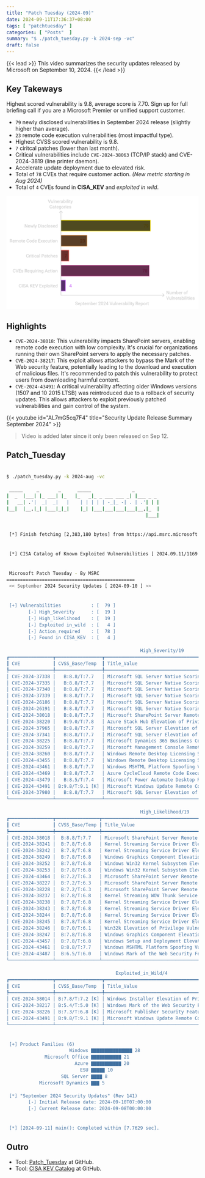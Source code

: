 ```yaml
---
title: "Patch Tuesday (2024-09)"
date: 2024-09-11T17:36:37+08:00
tags: [ "patchtuesday" ]
categories: [ "Posts"  ]
summary: "$ ./patch_tuesday.py -k 2024-sep -vc"
draft: false
---
```

{{< lead >}}
This video summarizes the security updates released by Microsoft on September 10, 2024.
{{< /lead >}}

## Key Takeways

Highest scored vulnerability is 9.8, average score is 7.70.
Sign up for full briefing call if you are a Microsoft Premier or unified support customer.


 - `79` newly disclosed vulnerabilities in September 2024 release (slightly higher than average).
 - `23` remote code execution vulnerabilities (most impactful type).
 - Highest CVSS scored vulnerability is 9.8.
 - `7` ciritcal patches (lower than last month).
 - Critical vulnerabilities include `CVE-2024-38063` (TCP/IP stack) and CVE-2024-3819 (line printer daemon).
 - Accelerate update deployment due to elevated risk.
 - Total of `78` CVEs that require customer action. *(New metric starting in Aug 2024)*
 - Total of `4` CVEs found in **CISA_KEV** and *exploited in wild*. 

![](/posts/2024_sep/bar_chart.png)

## Highlights

 - `CVE-2024-38018`: This vulnerability impacts SharePoint servers, enabling remote code execution with low complexity. It's crucial for organizations running their own SharePoint servers to apply the necessary patches.
 - `CVE-2024-38217`: This exploit allows attackers to bypass the Mark of the Web security feature, potentially leading to the download and execution of malicious files. It's recommended to patch this vulnerability to protect users from downloading harmful content.
 - `CVE-2024-43491`: A critical vulnerability affecting older Windows versions (1507 and 10 2015 LTSB) was reintroduced due to a rollback of security updates. This allows attackers to exploit previously patched vulnerabilities and gain control of the system. 

{{< youtube id="AL7mG5cq7F4" title="Security Update Release Summary September 2024" >}}

> Video is added later since it only been released on Sep 12. 

## Patch_Tuesday


```bash

$ ./patch_tuesday.py -k 2024-aug -vc

 _____     _       _      _____               _
|  _  |___| |_ ___| |_   |_   _|_ _ ___ ___ _| |___ _ _
|   __| .'|  _|  _|   |    | | | | | -_|_ -| . | .'| | |
|__|  |__,|_| |___|_|_|    |_| |___|___|___|___|__,|_  |
                                                   |___|


 [*] Finish fetching [2,383,180 bytes] from https://api.msrc.microsoft.com/cvrf/v3.0/cvrf/2024-sep


 [*] CISA Catalog of Known Exploited Vulnerabilities [ 2024.09.11/1169 ]


 Microsoft Patch Tuesday - By MSRC
===============================================
 << September 2024 Security Updates [ 2024-09-10 ] >>


 [+] Vulnerabilities           : [  79 ]
        [-] High_Severity      : [  19 ]
        [-] High_likelihood    : [  19 ]
        [-] Exploited in_wild  : [   4 ]
        [-] Action_required    : [  78 ]
        [-] Found in CISA_KEV  : [   4 ]

                                                 High_Severity/19
┏━━━━━━━━━━━━━━━━┳━━━━━━━━━━━━━━━━━┳━━━━━━━━━━━━━━━━━━━━━━━━━━━━━━━━━━━━━━━━━━━━━━━━━━━━━━━━━━━━━━━━━━━━━━━━━━━━━━┓
┃ CVE            ┃ CVSS_Base/Temp  ┃ Title_Value                                                                  ┃
┡━━━━━━━━━━━━━━━━╇━━━━━━━━━━━━━━━━━╇━━━━━━━━━━━━━━━━━━━━━━━━━━━━━━━━━━━━━━━━━━━━━━━━━━━━━━━━━━━━━━━━━━━━━━━━━━━━━━┩
│ CVE-2024-37338 │   B:8.8/T:7.7   │ Microsoft SQL Server Native Scoring Remote Code Execution Vulnerability      │
│ CVE-2024-37335 │   B:8.8/T:7.7   │ Microsoft SQL Server Native Scoring Remote Code Execution Vulnerability      │
│ CVE-2024-37340 │   B:8.8/T:7.7   │ Microsoft SQL Server Native Scoring Remote Code Execution Vulnerability      │
│ CVE-2024-37339 │   B:8.8/T:7.7   │ Microsoft SQL Server Native Scoring Remote Code Execution Vulnerability      │
│ CVE-2024-26186 │   B:8.8/T:7.7   │ Microsoft SQL Server Native Scoring Remote Code Execution Vulnerability      │
│ CVE-2024-26191 │   B:8.8/T:7.7   │ Microsoft SQL Server Native Scoring Remote Code Execution Vulnerability      │
│ CVE-2024-38018 │   B:8.8/T:7.7   │ Microsoft SharePoint Server Remote Code Execution Vulnerability              │
│ CVE-2024-38220 │   B:9.0/T:7.8   │ Azure Stack Hub Elevation of Privilege Vulnerability                         │
│ CVE-2024-37965 │   B:8.8/T:7.7   │ Microsoft SQL Server Elevation of Privilege Vulnerability                    │
│ CVE-2024-37341 │   B:8.8/T:7.7   │ Microsoft SQL Server Elevation of Privilege Vulnerability                    │
│ CVE-2024-38225 │   B:8.8/T:7.7   │ Microsoft Dynamics 365 Business Central Elevation of Privilege Vulnerability │
│ CVE-2024-38259 │   B:8.8/T:7.7   │ Microsoft Management Console Remote Code Execution Vulnerability             │
│ CVE-2024-38260 │   B:8.8/T:7.7   │ Windows Remote Desktop Licensing Service Remote Code Execution Vulnerability │
│ CVE-2024-43455 │   B:8.8/T:7.7   │ Windows Remote Desktop Licensing Service Spoofing Vulnerability              │
│ CVE-2024-43461 │   B:8.8/T:7.7   │ Windows MSHTML Platform Spoofing Vulnerability                               │
│ CVE-2024-43469 │   B:8.8/T:7.7   │ Azure CycleCloud Remote Code Execution Vulnerability                         │
│ CVE-2024-43479 │   B:8.5/T:7.4   │ Microsoft Power Automate Desktop Remote Code Execution Vulnerability         │
│ CVE-2024-43491 │ B:9.8/T:9.1 [K] │ Microsoft Windows Update Remote Code Execution Vulnerability                 │
│ CVE-2024-37980 │   B:8.8/T:7.7   │ Microsoft SQL Server Elevation of Privilege Vulnerability                    │
└────────────────┴─────────────────┴──────────────────────────────────────────────────────────────────────────────┘

                                                 High_Likelihood/19
┏━━━━━━━━━━━━━━━━┳━━━━━━━━━━━━━━━━┳━━━━━━━━━━━━━━━━━━━━━━━━━━━━━━━━━━━━━━━━━━━━━━━━━━━━━━━━━━━━━━━━━━━━━━━━━━━━━━━━┓
┃ CVE            ┃ CVSS_Base/Temp ┃ Title_Value                                                                    ┃
┡━━━━━━━━━━━━━━━━╇━━━━━━━━━━━━━━━━╇━━━━━━━━━━━━━━━━━━━━━━━━━━━━━━━━━━━━━━━━━━━━━━━━━━━━━━━━━━━━━━━━━━━━━━━━━━━━━━━━┩
│ CVE-2024-38018 │  B:8.8/T:7.7   │ Microsoft SharePoint Server Remote Code Execution Vulnerability                │
│ CVE-2024-38241 │  B:7.8/T:6.8   │ Kernel Streaming Service Driver Elevation of Privilege Vulnerability           │
│ CVE-2024-38242 │  B:7.8/T:6.8   │ Kernel Streaming Service Driver Elevation of Privilege Vulnerability           │
│ CVE-2024-38249 │  B:7.8/T:6.8   │ Windows Graphics Component Elevation of Privilege Vulnerability                │
│ CVE-2024-38252 │  B:7.8/T:6.8   │ Windows Win32 Kernel Subsystem Elevation of Privilege Vulnerability            │
│ CVE-2024-38253 │  B:7.8/T:6.8   │ Windows Win32 Kernel Subsystem Elevation of Privilege Vulnerability            │
│ CVE-2024-43464 │  B:7.2/T:6.3   │ Microsoft SharePoint Server Remote Code Execution Vulnerability                │
│ CVE-2024-38227 │  B:7.2/T:6.3   │ Microsoft SharePoint Server Remote Code Execution Vulnerability                │
│ CVE-2024-38228 │  B:7.2/T:6.3   │ Microsoft SharePoint Server Remote Code Execution Vulnerability                │
│ CVE-2024-38237 │  B:7.8/T:6.8   │ Kernel Streaming WOW Thunk Service Driver Elevation of Privilege Vulnerability │
│ CVE-2024-38238 │  B:7.8/T:6.8   │ Kernel Streaming Service Driver Elevation of Privilege Vulnerability           │
│ CVE-2024-38243 │  B:7.8/T:6.8   │ Kernel Streaming Service Driver Elevation of Privilege Vulnerability           │
│ CVE-2024-38244 │  B:7.8/T:6.8   │ Kernel Streaming Service Driver Elevation of Privilege Vulnerability           │
│ CVE-2024-38245 │  B:7.8/T:6.8   │ Kernel Streaming Service Driver Elevation of Privilege Vulnerability           │
│ CVE-2024-38246 │  B:7.0/T:6.1   │ Win32k Elevation of Privilege Vulnerability                                    │
│ CVE-2024-38247 │  B:7.8/T:6.8   │ Windows Graphics Component Elevation of Privilege Vulnerability                │
│ CVE-2024-43457 │  B:7.8/T:6.8   │ Windows Setup and Deployment Elevation of Privilege Vulnerability              │
│ CVE-2024-43461 │  B:8.8/T:7.7   │ Windows MSHTML Platform Spoofing Vulnerability                                 │
│ CVE-2024-43487 │  B:6.5/T:6.0   │ Windows Mark of the Web Security Feature Bypass Vulnerability                  │
└────────────────┴────────────────┴────────────────────────────────────────────────────────────────────────────────┘

                                        Exploited_in_Wild/4
┏━━━━━━━━━━━━━━━━┳━━━━━━━━━━━━━━━━━┳━━━━━━━━━━━━━━━━━━━━━━━━━━━━━━━━━━━━━━━━━━━━━━━━━━━━━━━━━━━━━━━┓
┃ CVE            ┃ CVSS_Base/Temp  ┃ Title_Value                                                   ┃
┡━━━━━━━━━━━━━━━━╇━━━━━━━━━━━━━━━━━╇━━━━━━━━━━━━━━━━━━━━━━━━━━━━━━━━━━━━━━━━━━━━━━━━━━━━━━━━━━━━━━━┩
│ CVE-2024-38014 │ B:7.8/T:7.2 [K] │ Windows Installer Elevation of Privilege Vulnerability        │
│ CVE-2024-38217 │ B:5.4/T:5.0 [K] │ Windows Mark of the Web Security Feature Bypass Vulnerability │
│ CVE-2024-38226 │ B:7.3/T:6.8 [K] │ Microsoft Publisher Security Feature Bypass Vulnerability     │
│ CVE-2024-43491 │ B:9.8/T:9.1 [K] │ Microsoft Windows Update Remote Code Execution Vulnerability  │
└────────────────┴─────────────────┴───────────────────────────────────────────────────────────────┘


 [+] Product Families (6)
                       Windows ▇▇▇▇▇▇▇▇▇▇▇▇▇▇▇ 28
              Microsoft Office ▇▇▇▇▇▇▇▇▇▇▇ 21
                         Azure ▇▇▇▇▇▇▇▇▇▇▇ 20
                           ESU ▇▇▇▇▇ 10
                    SQL Server ▇▇▇▇ 8
            Microsoft Dynamics ▇▇▇ 5

 [*] "September 2024 Security Updates" (Rev 141)
        [-] Initial Release date: 2024-09-10T07:00:00
        [-] Current Release date: 2024-09-08T00:00:00


 [*] [2024-09-11] main(): Completed within [7.7629 sec].

```

## Outro

 - Tool: [Patch_Tuesday](https://github.com/myseq/ms_patch_tuesday) at GitHub.
 - Tool: [CISA KEV Catalog](https://github.com/myseq/kev-catalog) at GitHub.


